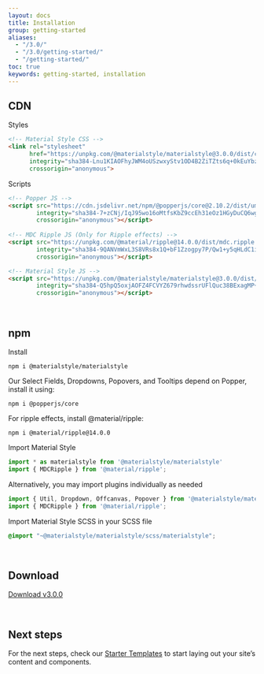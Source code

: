 ```yaml
---
layout: docs
title: Installation
group: getting-started
aliases:
  - "/3.0/"
  - "/3.0/getting-started/"
  - "/getting-started/"
toc: true
keywords: getting-started, installation
---
```


## CDN

Styles

```html
<!-- Material Style CSS -->
<link rel="stylesheet"
      href="https://unpkg.com/@materialstyle/materialstyle@3.0.0/dist/css/materialstyle.min.css" 
      integrity="sha384-Lnu1KIAOFhyJWM4oUSzwxyStv1OD4B2ZiTZts6q+0kEuYbz7owWW1K4zyMFI8Kb5" 
      crossorigin="anonymous">
```

Scripts

```html
<!-- Popper JS -->
<script src="https://cdn.jsdelivr.net/npm/@popperjs/core@2.10.2/dist/umd/popper.min.js" 
        integrity="sha384-7+zCNj/IqJ95wo16oMtfsKbZ9ccEh31eOz1HGyDuCQ6wgnyJNSYdrPa03rtR1zdB" 
        crossorigin="anonymous"></script>
        
<!-- MDC Ripple JS (Only for Ripple effects) -->
<script src="https://unpkg.com/@material/ripple@14.0.0/dist/mdc.ripple.min.js"
        integrity="sha384-9QANVmWxL3S8VRs8x1Q+bF1Zzogpy7P/Qw1+y5qHLdC1ig0EuoHg9VbB1SXyecdZ"
        crossorigin="anonymous"></script>

<!-- Material Style JS -->
<script src="https://unpkg.com/@materialstyle/materialstyle@3.0.0/dist/js/materialstyle.min.js" 
        integrity="sha384-Q5hpQ5oxjAOFZ4FCVYZ679rhwdssrUFlQuc38BExagMP+344TVLBb/3zKGhMBSES" 
        crossorigin="anonymous"></script>
```

<br>

## npm

Install

```console
npm i @materialstyle/materialstyle
```

Our Select Fields, Dropdowns, Popovers, and Tooltips depend on Popper, install it using:

```console
npm i @popperjs/core
```

For ripple effects, install @material/ripple:

```console
npm i @material/ripple@14.0.0
```

Import Material Style

```javascript
import * as materialstyle from '@materialstyle/materialstyle'
import { MDCRipple } from '@material/ripple';
```

Alternatively, you may import plugins individually as needed

```javascript
import { Util, Dropdown, Offcanvas, Popover } from '@materialstyle/materialstyle';
import { MDCRipple } from '@material/ripple';
```

Import Material Style SCSS in your SCSS file

```scss
@import "~@materialstyle/materialstyle/scss/materialstyle";
```

<br>

## Download

<a class="btn btn-purple btn-lg rounded-pill" 
   href="https://github.com/materialstyle/materialstyle.github.io/raw/main/store/3.0.0.zip" download>
  Download v3.0.0
</a>

<br>
    
## Next steps
For the next steps, check our <a class="link-purple text-decoration-none" href="/materialstyle/3.0/getting-started/starter-templates/">Starter Templates</a> to start laying out your site’s content and components.
